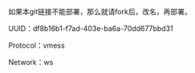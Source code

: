 如果本git链接不能部署，那么就请fork后，改名，再部署。

UUID：df8b16b1-f7ad-403e-ba6a-70dd677bbd31

Protocol：vmess

Network：ws
